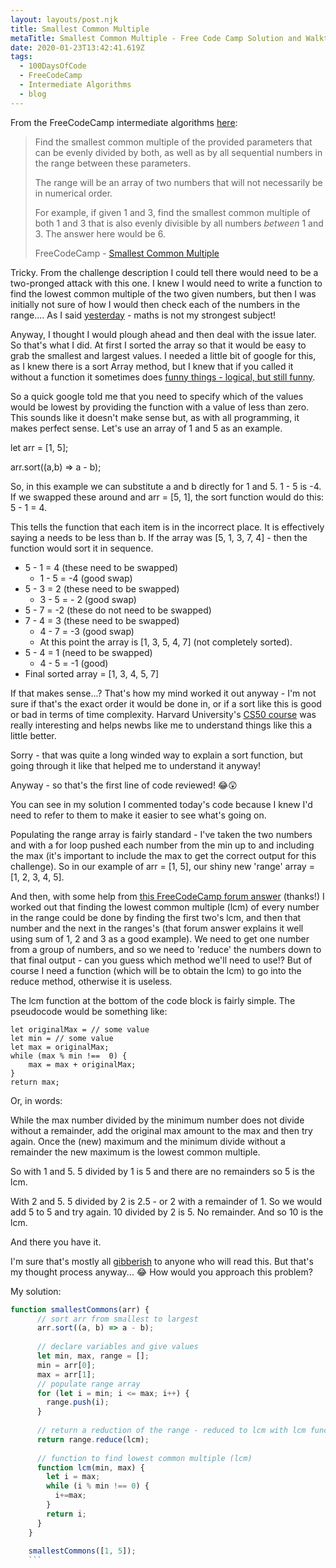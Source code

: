 ```yaml
---
layout: layouts/post.njk
title: Smallest Common Multiple
metaTitle: Smallest Common Multiple - Free Code Camp Solution and Walkthrough
date: 2020-01-23T13:42:41.619Z
tags:
  - 100DaysOfCode
  - FreeCodeCamp
  - Intermediate Algorithms
  - blog
---
```

From the FreeCodeCamp intermediate algorithms [here](https://www.freecodecamp.org/learn/javascript-algorithms-and-data-structures/intermediate-algorithm-scripting/smallest-common-multiple):

> Find the smallest common multiple of the provided parameters that can be evenly divided by both, as well as by all sequential numbers in the range between these parameters.
> 
> The range will be an array of two numbers that will not necessarily be in numerical order.
> 
> For example, if given 1 and 3, find the smallest common multiple of both 1 and 3 that is also evenly divisible by all numbers _between_ 1 and 3. The answer here would be 6.
> 
> FreeCodeCamp - [Smallest Common Multiple](https://www.freecodecamp.org/learn/javascript-algorithms-and-data-structures/intermediate-algorithm-scripting/smallest-common-multiple)

Tricky. From the challenge description I could tell there would need to be a two-pronged attack with this one. I knew I would need to write a function to find the lowest common multiple of the two given numbers, but then I was initially not sure of how I would then check each of the numbers in the range.... As I said [yesterday](https://zed.code.blog/2020/01/22/sum-all-primes/) - maths is not my strongest subject!

Anyway, I thought I would plough ahead and then deal with the issue later. So that's what I did. At first I sorted the array so that it would be easy to grab the smallest and largest values. I needed a little bit of google for this, as I knew there is a sort Array method, but I knew that if you called it without a function it sometimes does [funny things - logical, but still funny](https://developer.mozilla.org/en-US/docs/Web/JavaScript/Reference/Global_Objects/Array/sort).

So a quick google told me that you need to specify which of the values would be lowest by providing the function with a value of less than zero. This sounds like it doesn't make sense but, as with all programming, it makes perfect sense. Let's use an array of 1 and 5 as an example.

let arr = [1, 5];

arr.sort((a,b) => a - b);

So, in this example we can substitute a and b directly for 1 and 5. 1 - 5 is -4. If we swapped these around and arr = [5, 1], the sort function would do this: 5 - 1 = 4.

This tells the function that each item is in the incorrect place. It is effectively saying a needs to be less than b. If the array was [5, 1, 3, 7, 4] - then the function would sort it in sequence.

*   5 - 1 = 4 (these need to be swapped)
    *   1 - 5 = -4 (good swap)
*   5 - 3 = 2 (these need to be swapped)
    *   3 - 5 = - 2 (good swap)
*   5 - 7 = -2 (these do not need to be swapped)
*   7 - 4 = 3 (these need to be swapped)
    *   4 - 7 = -3 (good swap)
    *   At this point the array is [1, 3, 5, 4, 7] (not completely sorted).
*   5 - 4 = 1 (need to be swapped)
    *   4 - 5 = -1 (good)
*   Final sorted array = [1, 3, 4, 5, 7]

If that makes sense…? That's how my mind worked it out anyway - I'm not sure if that's the exact order it would be done in, or if a sort like this is good or bad in terms of time complexity. Harvard University's [CS50 course](https://online-learning.harvard.edu/course/cs50-introduction-computer-science) was really interesting and helps newbs like me to understand things like this a little better.

Sorry - that was quite a long winded way to explain a sort function, but going through it like that helped me to understand it anyway!

Anyway - so that's the first line of code reviewed! 😂😲

You can see in my solution I commented today's code because I knew I'd need to refer to them to make it easier to see what's going on.

Populating the range array is fairly standard - I've taken the two numbers and with a for loop pushed each number from the min up to and including the max (it's important to include the max to get the correct output for this challenge). So in our example of arr = [1, 5], our shiny new 'range' array = [1, 2, 3, 4, 5].

And then, with some help from [this FreeCodeCamp forum answer](https://www.freecodecamp.org/forum/t/stuck-on-smallest-common-multiple/163048/2) (thanks!) I worked out that finding the lowest common multiple (lcm) of every number in the range could be done by finding the first two's lcm, and then that number and the next in the ranges's (that forum answer explains it well using sum of 1, 2 and 3 as a good example). We need to get one number from a group of numbers, and so we need to 'reduce' the numbers down to that final output - can you guess which method we'll need to use!? But of course I need a function (which will be to obtain the lcm) to go into the reduce method, otherwise it is useless.

The lcm function at the bottom of the code block is fairly simple. The pseudocode would be something like:

```
let originalMax = // some value
let min = // some value
let max = originalMax;
while (max % min !==  0) {
	max = max + originalMax;
} 
return max;
```

Or, in words:

While the max number divided by the minimum number does not divide without a remainder, add the original max amount to the max and then try again. Once the (new) maximum and the minimum divide without a remainder the new maximum is the lowest common multiple.

So with 1 and 5. 5 divided by 1 is 5 and there are no remainders so 5 is the lcm.

With 2 and 5. 5 divided by 2 is 2.5 - or 2 with a remainder of 1. So we would add 5 to 5 and try again. 10 divided by 2 is 5. No remainder. And so 10 is the lcm.

And there you have it.

I'm sure that's mostly all [gibberish](https://en.wikipedia.org/wiki/Gibberish) to anyone who will read this. But that's my thought process anyway... 😂 How would you approach this problem?

My solution:

```javascript
function smallestCommons(arr) {
      // sort arr from smallest to largest
      arr.sort((a, b) => a - b);
    
      // declare variables and give values
      let min, max, range = [];
      min = arr[0];
      max = arr[1];
      // populate range array
      for (let i = min; i <= max; i++) {
        range.push(i);
      }
      
      // return a reduction of the range - reduced to lcm with lcm function
      return range.reduce(lcm);
    
      // function to find lowest common multiple (lcm)
      function lcm(min, max) {
        let i = max;
        while (i % min !== 0) {
          i+=max;
        }
        return i;
      }
    }
    
    smallestCommons([1, 5]);
    ```